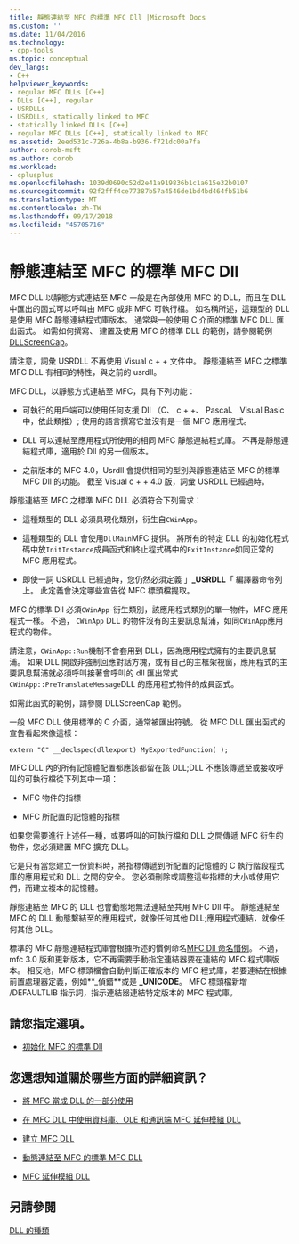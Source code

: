 ```yaml
---
title: 靜態連結至 MFC 的標準 MFC Dll |Microsoft Docs
ms.custom: ''
ms.date: 11/04/2016
ms.technology:
- cpp-tools
ms.topic: conceptual
dev_langs:
- C++
helpviewer_keywords:
- regular MFC DLLs [C++]
- DLLs [C++], regular
- USRDLLs
- USRDLLs, statically linked to MFC
- statically linked DLLs [C++]
- regular MFC DLLs [C++], statically linked to MFC
ms.assetid: 2eed531c-726a-4b8a-b936-f721dc00a7fa
author: corob-msft
ms.author: corob
ms.workload:
- cplusplus
ms.openlocfilehash: 1039d0690c52d2e41a919836b1c1a615e32b0107
ms.sourcegitcommit: 92f2fff4ce77387b57a4546de1bd4bd464fb51b6
ms.translationtype: MT
ms.contentlocale: zh-TW
ms.lasthandoff: 09/17/2018
ms.locfileid: "45705716"
---
```

# <a name="regular-mfc-dlls-statically-linked-to-mfc"></a>靜態連結至 MFC 的標準 MFC Dll

MFC DLL 以靜態方式連結至 MFC 一般是在內部使用 MFC 的 DLL，而且在 DLL 中匯出的函式可以呼叫由 MFC 或非 MFC 可執行檔。 如名稱所述，這類型的 DLL 是使用 MFC 靜態連結程式庫版本。 通常與一般使用 C 介面的標準 MFC DLL 匯出函式。 如需如何撰寫、 建置及使用 MFC 的標準 DLL 的範例，請參閱範例[DLLScreenCap](https://github.com/Microsoft/VCSamples/tree/master/VC2010Samples/MFC/advanced/DllScreenCap)。

請注意，詞彙 USRDLL 不再使用 Visual c + + 文件中。 靜態連結至 MFC 之標準 MFC DLL 有相同的特性，與之前的 usrdll。

MFC DLL，以靜態方式連結至 MFC，具有下列功能：

- 可執行的用戶端可以使用任何支援 Dll （C、 c + +、 Pascal、 Visual Basic 中，依此類推）; 使用的語言撰寫它並沒有是一個 MFC 應用程式。

- DLL 可以連結至應用程式所使用的相同 MFC 靜態連結程式庫。 不再是靜態連結程式庫，適用於 Dll 的另一個版本。

- 之前版本的 MFC 4.0，Usrdll 會提供相同的型別與靜態連結至 MFC 的標準 MFC Dll 的功能。 截至 Visual c + + 4.0 版，詞彙 USRDLL 已經過時。

靜態連結至 MFC 之標準 MFC DLL 必須符合下列需求：

- 這種類型的 DLL 必須具現化類別，衍生自`CWinApp`。

- 這種類型的 DLL 會使用`DllMain`MFC 提供。 將所有的特定 DLL 的初始化程式碼中放`InitInstance`成員函式和終止程式碼中的`ExitInstance`如同正常的 MFC 應用程式。

- 即使一詞 USRDLL 已經過時，您仍然必須定義 」**_USRDLL**「 編譯器命令列上。 此定義會決定哪些宣告從 MFC 標頭檔提取。

MFC 的標準 Dll 必須`CWinApp`-衍生類別，該應用程式類別的單一物件，MFC 應用程式一樣。 不過， `CWinApp` DLL 的物件沒有的主要訊息幫浦，如同`CWinApp`應用程式的物件。

請注意，`CWinApp::Run`機制不會套用到 DLL，因為應用程式擁有的主要訊息幫浦。 如果 DLL 開啟非強制回應對話方塊，或有自己的主框架視窗，應用程式的主要訊息幫浦就必須呼叫接著會呼叫的 dll 匯出常式`CWinApp::PreTranslateMessage`DLL 的應用程式物件的成員函式。

如需此函式的範例，請參閱 DLLScreenCap 範例。

一般 MFC DLL 使用標準的 C 介面，通常被匯出符號。 從 MFC DLL 匯出函式的宣告看起來像這樣：

```
extern "C" __declspec(dllexport) MyExportedFunction( );
```

MFC DLL 內的所有記憶體配置都應該都留在該 DLL;DLL 不應該傳遞至或接收呼叫的可執行檔從下列其中一項：

- MFC 物件的指標

- MFC 所配置的記憶體的指標

如果您需要進行上述任一種，或要呼叫的可執行檔和 DLL 之間傳遞 MFC 衍生的物件，您必須建置 MFC 擴充 DLL。

它是只有當您建立一份資料時，將指標傳遞到所配置的記憶體的 C 執行階段程式庫的應用程式和 DLL 之間的安全。 您必須刪除或調整這些指標的大小或使用它們，而建立複本的記憶體。

靜態連結至 MFC 的 DLL 也會動態地無法連結至共用 MFC Dll 中。 靜態連結至 MFC 的 DLL 動態繫結至的應用程式，就像任何其他 DLL;應用程式連結，就像任何其他 DLL。

標準的 MFC 靜態連結程式庫會根據所述的慣例命名[MFC Dll 命名慣例](../mfc/mfc-library-versions.md#mfc-static-library-naming-conventions)。 不過，mfc 3.0 版和更新版本，它不再需要手動指定連結器要在連結的 MFC 程式庫版本。 相反地，MFC 標頭檔會自動判斷正確版本的 MFC 程式庫，若要連結在根據前置處理器定義，例如**\_偵錯**或是 **_UNICODE**。 MFC 標頭檔新增 /DEFAULTLIB 指示詞，指示連結器連結特定版本的 MFC 程式庫。

## <a name="what-do-you-want-to-do"></a>請您指定選項。

- [初始化 MFC 的標準 Dll](../build/run-time-library-behavior.md#initializing-regular-dlls)

## <a name="what-do-you-want-to-know-more-about"></a>您還想知道關於哪些方面的詳細資訊？

- [將 MFC 當成 DLL 的一部分使用](../mfc/tn011-using-mfc-as-part-of-a-dll.md)

- [在 MFC DLL 中使用資料庫、OLE 和通訊端 MFC 延伸模組 DLL](../build/using-database-ole-and-sockets-extension-dlls-in-regular-dlls.md)

- [建立 MFC DLL](../mfc/reference/mfc-dll-wizard.md)

- [動態連結至 MFC 的標準 MFC DLL](../build/regular-dlls-dynamically-linked-to-mfc.md)

- [MFC 延伸模組 DLL](../build/extension-dlls-overview.md)

## <a name="see-also"></a>另請參閱

[DLL 的種類](../build/kinds-of-dlls.md)